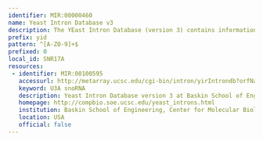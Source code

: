 ```yaml
---
identifier: MIR:00000460
name: Yeast Intron Database v3
description: The YEast Intron Database (version 3) contains information on the spliceosomal introns of the yeast Saccharomyces cerevisiae. It includes expression data that relates to the efficiency of splicing relative to other processes in strains of yeast lacking nonessential splicing factors.  The data are displayed on each intron page. An updated version of the database is available through [MIR:00000521].
prefix: yid
pattern: ^[A-Z0-9]+$
prefixed: 0
local_id: SNR17A
resources:
 - identifier: MIR:00100595
   accessurl: http://metarray.ucsc.edu/cgi-bin/intron/yirIntrondb?orfName=${lid}
   keyword: U3A snoRNA
   description: Yeast Intron Database version 3 at Baskin School of Engineering
   homepage: http://compbio.soe.ucsc.edu/yeast_introns.html
   institution: Baskin School of Engineering, Center for Molecular Biology of RNA, University of California, Santa Cruz, California
   location: USA
   official: false
---
```

